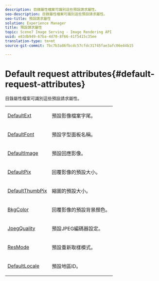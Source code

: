 ```yaml
---
description: 目錄屬性檔案可識別這些預設請求屬性。
seo-description: 目錄屬性檔案可識別這些預設請求屬性。
seo-title: 預設請求屬性
solution: Experience Manager
title: 預設請求屬性
topic: Scene7 Image Serving - Image Rendering API
uuid: e83db949-67ba-4d70-8f66-41f5415c35ee
translation-type: tm+mt
source-git-commit: 7bc7b3a86fbcdc57cfdc31745fae3afc06e44b15

---
```



# Default request attributes{#default-request-attributes}

目錄屬性檔案可識別這些預設請求屬性。

<table id="table_129CE5F9711F44D2A90ADADF5EDC3BE4"> 
 <tbody> 
  <tr> 
   <td colname="col1"> <p><span class="codeph"><a href="../../../../../../is-api/image-catalog/image-serving-api-ref/c-image-catalog-reference/c-attributes-reference/r-defaultext.md#reference-1b96c71a253049ddaeae09892d3484a0" format="dita" scope="local"> DefaultExt</a></span> </p> </td> 
   <td colname="col2"> <p> 預設影像檔案字尾。 </p> </td> 
  </tr> 
  <tr> 
   <td colname="col1"> <p><span class="codeph"><a href="../../../../../../is-api/image-catalog/image-serving-api-ref/c-image-catalog-reference/c-attributes-reference/r-defaultfont.md#reference-48b763ac254545e89a25c76ff7581107" format="dita" scope="local"> DefaultFont</a></span> </p> </td> 
   <td colname="col2"> <p> 預設字型面板名稱。 </p> </td> 
  </tr> 
  <tr> 
   <td colname="col1"> <p><span class="codeph"><a href="../../../../../../is-api/image-catalog/image-serving-api-ref/c-image-catalog-reference/c-attributes-reference/r-is-cat-defaultimage.md#reference-8e9900e129f54ed68462a3c2fc3bc433" format="dita" scope="local"> DefaultImage</a></span> </p> </td> 
   <td colname="col2"> <p> 預設回應影像。 </p> </td> 
  </tr> 
  <tr> 
   <td colname="col1"> <p><span class="codeph"><a href="../../../../../../is-api/image-catalog/image-serving-api-ref/c-image-catalog-reference/c-attributes-reference/r-defaultpix.md#reference-996b2c22b30f4fd9b970c84063306df1" format="dita" scope="local"> DefaultPix</a></span> </p> </td> 
   <td colname="col2"> <p> 回覆影像的預設大小。 </p> </td> 
  </tr> 
  <tr> 
   <td colname="col1"> <p><span class="codeph"><a href="../../../../../../is-api/image-catalog/image-serving-api-ref/c-image-catalog-reference/c-attributes-reference/r-defaultthumbpix.md#reference-cf52bb74bed2466e8bc8adb0cacd6141" format="dita" scope="local"> DefaultThumbPix</a></span> </p> </td> 
   <td colname="col2"> <p> 縮圖的預設大小。 </p> </td> 
  </tr> 
  <tr> 
   <td colname="col1"> <p><span class="codeph"><a href="../../../../../../is-api/image-catalog/image-serving-api-ref/c-image-catalog-reference/c-attributes-reference/r-bkgcolor.md#reference-ed53106ee50442d7a2dd3e1f60e6f0f8" format="dita" scope="local"> BkgColor</a></span> </p> </td> 
   <td colname="col2"> <p> 回覆影像的預設背景顏色。 </p> </td> 
  </tr> 
  <tr> 
   <td colname="col1"> <p><span class="codeph"><a href="../../../../../../is-api/image-catalog/image-serving-api-ref/c-image-catalog-reference/c-attributes-reference/r-jpegquality.md#reference-4a879e7c46024c8a898a9fd226f9eb09" format="dita" scope="local"> JpegQuality</a></span> </p> </td> 
   <td colname="col2"> <p> 預設JPEG編碼器設定。 </p> </td> 
  </tr> 
  <tr> 
   <td colname="col1"> <p><span class="codeph"><a href="../../../../../../is-api/image-catalog/image-serving-api-ref/c-image-catalog-reference/c-attributes-reference/r-is-cat-resmode.md#reference-609095ef568743a086f28d87c54dafa2" format="dita" scope="local"> ResMode</a></span> </p> </td> 
   <td colname="col2"> <p> 預設重新取樣模式。 </p> </td> 
  </tr> 
  <tr> 
   <td colname="col1"> <p><span class="codeph"><a href="../../../../../../is-api/image-catalog/image-serving-api-ref/c-image-catalog-reference/c-attributes-reference/r-defaultlocale.md#reference-69462ad9923f464f80c2c012342a6b6b" format="dita" scope="local"> DefaultLocale</a></span> </p> </td> 
   <td colname="col2"> <p> 預設地區ID。 </p> </td> 
  </tr> 
 </tbody> 
</table>

